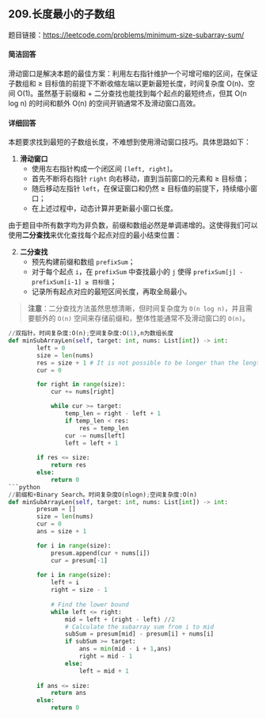 ## 209.长度最小的子数组
题目链接：https://leetcode.com/problems/minimum-size-subarray-sum/

#### 简洁回答
滑动窗口是解决本题的最佳方案：利用左右指针维护一个可增可缩的区间，在保证子数组和 ≥ 目标值的前提下不断收缩左端以更新最短长度，时间复杂度 O(n)、空间 O(1)。虽然基于前缀和 + 二分查找也能找到每个起点的最短终点，但其 O(n log n) 的时间和额外 O(n) 的空间开销通常不及滑动窗口高效。

#### 详细回答
本题要求找到最短的子数组长度，不难想到使用滑动窗口技巧。具体思路如下：

1. **滑动窗口**  
   - 使用左右指针构成一个闭区间 `[left, right]`。  
   - 首先不断将右指针 `right` 向右移动，直到当前窗口的元素和 ≥ 目标值；  
   - 随后移动左指针 `left`，在保证窗口和仍然 ≥ 目标值的前提下，持续缩小窗口；  
   - 在上述过程中，动态计算并更新最小窗口长度。  

由于题目中所有数字均为非负数，前缀和数组必然是单调递增的。这使得我们可以使用**二分查找**来优化查找每个起点对应的最小结束位置：

2. **二分查找**  
   - 预先构建前缀和数组 `prefixSum`；  
   - 对于每个起点 `i`，在 `prefixSum` 中查找最小的 `j` 使得 `prefixSum[j] - prefixSum[i-1] ≥ 目标值`；  
   - 记录所有起点对应的最短区间长度，再取全局最小。  

> **注意**：二分查找方法虽然思想清晰，但时间复杂度为 `O(n log n)`，并且需要额外的 `O(n)` 空间来存储前缀和，整体性能通常不及滑动窗口的 `O(n)`。  



```python
//双指针。时间复杂度:O(n);空间复杂度:O(1),n为数组长度
def minSubArrayLen(self, target: int, nums: List[int]) -> int:
        left = 0
        size = len(nums)
        res = size + 1 # It is not possible to be longer than the length of the array
        cur = 0

        for right in range(size):
            cur += nums[right]

            while cur >= target:
                temp_len = right - left + 1
                if temp_len < res:
                    res = temp_len
                cur -= nums[left]
                left = left + 1
        
        if res <= size:
            return res
        else:
            return 0
```python
//前缀和+Binary Search。时间复杂度O(nlogn);空间复杂度:O(n)
def minSubArrayLen(self, target: int, nums: List[int]) -> int:
        presum = []
        size = len(nums)
        cur = 0
        ans = size + 1

        for i in range(size):
            presum.append(cur + nums[i])
            cur = presum[-1]
        
        for i in range(size):
            left = i
            right = size - 1
            
            # Find the lower bound
            while left <= right:
                mid = left + (right - left) //2
                # Calculate the subarray sum from i to mid
                subSum = presum[mid] - presum[i] + nums[i]
                if subSum >= target:
                    ans = min(mid - i + 1,ans)
                    right = mid - 1
                else:
                    left = mid + 1
        
        if ans <= size:
            return ans
        else:
            return 0
```
